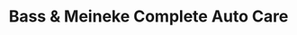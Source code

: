 ---
title: "Bass & Meineke Complete Auto Care"
url: /pasadena/bass-and-meineke-complete-auto-care/
shop: car repair
---